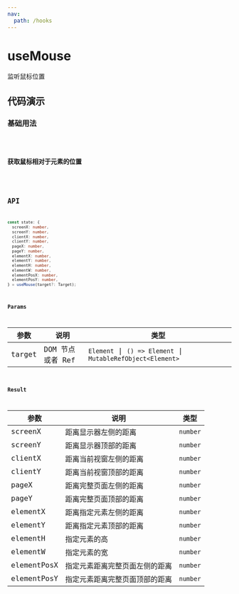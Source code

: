 ```yaml
---
nav:
  path: /hooks
---
```


# useMouse

监听鼠标位置

## 代码演示

### 基础用法

<code hideActions='["CSB"]' src="./demo/demo1.tsx" />

### 获取鼠标相对于元素的位置

<code hideActions='["CSB"]' src="./demo/demo2.tsx" />

## API

```typescript
const state: {
  screenX: number,
  screenY: number,
  clientX: number,
  clientY: number,
  pageX: number,
  pageY: number,
  elementX: number,
  elementY: number,
  elementH: number,
  elementW: number,
  elementPosX: number,
  elementPosY: number,
} = useMouse(target?: Target);
```

### Params

| 参数   | 说明             | 类型                                                        |
| ------ | ---------------- | ----------------------------------------------------------- |
| target | DOM 节点或者 Ref | `Element` \| `() => Element` \| `MutableRefObject<Element>` |

### Result

| 参数        | 说明                           | 类型     |
| ----------- | ------------------------------ | -------- |
| screenX     | 距离显示器左侧的距离           | `number` |
| screenY     | 距离显示器顶部的距离           | `number` |
| clientX     | 距离当前视窗左侧的距离         | `number` |
| clientY     | 距离当前视窗顶部的距离         | `number` |
| pageX       | 距离完整页面左侧的距离         | `number` |
| pageY       | 距离完整页面顶部的距离         | `number` |
| elementX    | 距离指定元素左侧的距离         | `number` |
| elementY    | 距离指定元素顶部的距离         | `number` |
| elementH    | 指定元素的高                   | `number` |
| elementW    | 指定元素的宽                   | `number` |
| elementPosX | 指定元素距离完整页面左侧的距离 | `number` |
| elementPosY | 指定元素距离完整页面顶部的距离 | `number` |
